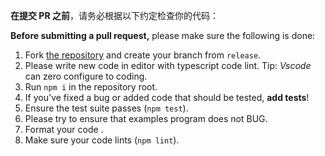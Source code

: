 **在提交 PR 之前**，请务必根据以下约定检查你的代码：

**Before submitting a pull request,** please make sure the following is done:

1. Fork [the repository](https://github.com/zhzLuke96/PoiJs) and create your branch from `release`.
2. Please write new code in editor with typescript code lint. Tip: *Vscode* can zero configure to coding.
3. Run `npm i` in the repository root.
4. If you've fixed a bug or added code that should be tested, **add tests**!
5. Ensure the test suite passes (`npm test`).
6. Please try to ensure that examples program does not BUG. 
7. Format your code .
8. Make sure your code lints (`npm lint`). 